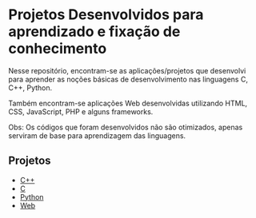 # Projetos Desenvolvidos para aprendizado e fixação de conhecimento

Nesse repositório, encontram-se as aplicações/projetos que desenvolvi para
aprender as noções básicas de desenvolvimento nas linguagens C, C++, Python.

Também encontram-se aplicações Web desenvolvidas utilizando HTML, CSS, JavaScript,
PHP e alguns frameworks.

Obs: Os códigos que foram desenvolvidos não são otimizados, apenas serviram
de base para aprendizagem das linguagens.

## Projetos

  * [C++](https://github.com/willianayres/developer/tree/main/c%2B%2B)
  * [C](https://github.com/willianayres/developer/tree/main/c)
  * [Python](https://github.com/willianayres/developer/tree/main/python)
  * [Web](https://github.com/willianayres/developer/tree/main/web)
